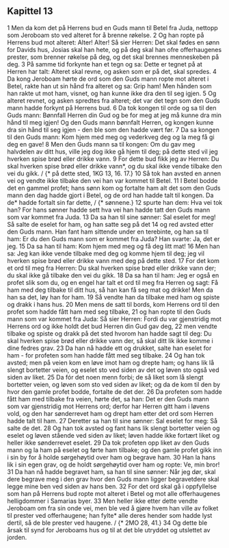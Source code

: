 ## Kapittel 13

1 Men da kom det på Herrens bud en Guds mann til Betel fra Juda, nettopp som Jeroboam sto ved alteret for å brenne røkelse.
2 Og han ropte på Herrens bud mot alteret: Alter! Alter! Så sier Herren: Det skal fødes en sønn for Davids hus, Josias skal han hete, og på deg skal han ofre offerhaugenes prester, som brenner røkelse på deg, og det skal brennes menneskeben på deg.
3 På samme tid forkynte han et tegn og sa: Dette er tegnet på at Herren har talt: Alteret skal revne, og asken som er på det, skal spredes.
4 Da kong Jeroboam hørte de ord som den Guds mann ropte mot alteret i Betel, rakte han ut sin hånd fra alteret og sa: Grip ham! Men hånden som han rakte ut mot ham, visnet, og han kunne ikke dra den til seg igjen.
5 Og alteret revnet, og asken spredtes fra alteret; det var det tegn som den Guds mann hadde forkynt på Herrens bud.
6 Da tok kongen til orde og sa til den Guds mann: Bønnfall Herren din Gud og be for meg at jeg må kunne dra min hånd til meg igjen! Og den Guds mann bønnfalt Herren, og kongen kunne dra sin hånd til seg igjen - den ble som den hadde vært før.
7 Da sa kongen til den Guds mann: Kom hjem med meg og vederkveg deg og la meg få gi deg en gave!
8 Men den Guds mann sa til kongen: Om du gav meg halvdelen av ditt hus, ville jeg dog ikke gå hjem til deg; på dette sted vil jeg hverken spise brød eller drikke vann.
9 For dette bud fikk jeg av Herren: Du skal hverken spise brød eller drikke vann*, og du skal ikke vende tilbake den vei du gikk. / {* på dette sted, 1KG 13, 16. 17.}
10 Så tok han avsted en annen vei og vendte ikke tilbake den vei han var kommet til Betel.
11 I Betel bodde det en gammel profet; hans sønn kom og fortalte ham alt det som den Guds mann den dag hadde gjort i Betel, og de ord han hadde talt til kongen. Da de* hadde fortalt sin far dette, / {* sønnene.}
12 spurte han dem: Hva vei tok han? For hans sønner hadde sett hva vei han hadde tatt den Guds mann som var kommet fra Juda.
13 Da sa han til sine sønner: Sal eselet for meg! Så salte de eselet for ham, og han satte seg på det
14 og red avsted etter den Guds mann. Han fant ham sittende under en terebinte, og han sa til ham: Er du den Guds mann som er kommet fra Juda? Han svarte: Ja, det er jeg.
15 Da sa han til ham: Kom hjem med meg og få deg litt mat!
16 Men han sa: Jeg kan ikke vende tilbake med deg og komme hjem til deg; jeg vil hverken spise brød eller drikke vann med deg på dette sted.
17 For det kom et ord til meg fra Herren: Du skal hverken spise brød eller drikke vann der; du skal ikke gå tilbake den vei du gikk.
18 Da sa han til ham: Jeg er også en profet slik som du, og en engel har talt et ord til meg fra Herren og sagt: Få ham med deg tilbake til ditt hus, så han kan få seg mat og drikke! Men da han sa det, løy han for ham.
19 Så vendte han da tilbake med ham og spiste og drakk i hans hus.
20 Men mens de satt til bords, kom Herrens ord til den profet som hadde fått ham med seg tilbake,
21 og han ropte til den Guds mann som var kommet fra Juda: Så sier Herren: Fordi du var gjenstridig mot Herrens ord og ikke holdt det bud Herren din Gud gav deg,
22 men vendte tilbake og spiste og drakk på det sted hvorom han hadde sagt til deg: Du skal hverken spise brød eller drikke vann der, så skal ditt lik ikke komme i dine fedres grav.
23 Da han nå hadde ett og drukket, salte han eselet for ham - for profeten som han hadde fått med seg tilbake.
24 Og han tok avsted; men på veien kom en løve imot ham og drepte ham; og hans lik lå slengt bortetter veien, og eselet sto ved siden av det og løven sto også ved siden av liket.
25 Da fór det noen menn forbi; de så liket som lå slengt bortetter veien, og løven som sto ved siden av liket; og da de kom til den by hvor den gamle profet bodde, fortalte de det der.
26 Da profeten som hadde fått ham med tilbake fra veien, hørte det, sa han: Det er den Guds mann som var gjenstridig mot Herrens ord; derfor har Herren gitt ham i løvens vold, og den har sønderrevet ham og drept ham etter det ord som Herren hadde talt til ham.
27 Deretter sa han til sine sønner: Sal eselet for meg: Så salte de det.
28 Og han tok avsted og fant hans lik slengt bortetter veien og eselet og løven stående ved siden av liket; løven hadde ikke fortært liket og heller ikke sønderrevet eselet.
29 Da tok profeten opp liket av den Guds mann og la ham på eselet og førte ham tilbake; og den gamle profet gikk inn i sin by for å holde sørgehøytid over ham og begrave ham.
30 Han la hans lik i sin egen grav, og de holdt sørgehøytid over ham og ropte: Ve, min bror!
31 Da han nå hadde begravet ham, sa han til sine sønner: Når jeg dør, skal dere begrave meg i den grav hvor den Guds mann ligger begravetdere skal legge mine ben ved siden av hans ben.
32 For det ord skal gå i oppfyllelse som han på Herrens bud ropte mot alteret i Betel og mot alle offerhaugenes helligdommer i Samarias byer.
33 Men heller ikke etter dette vendte Jeroboam om fra sin onde vei, men ble ved å gjøre hvem han ville av folket til prester ved offerhaugene; han fylte* alle deres hender som hadde lyst dertil, så de ble prester ved haugene. / {* 2MO 28, 41.}
34 Og dette ble årsak til synd for Jeroboams hus og til at det ble utryddet og utslettet av jorden.
